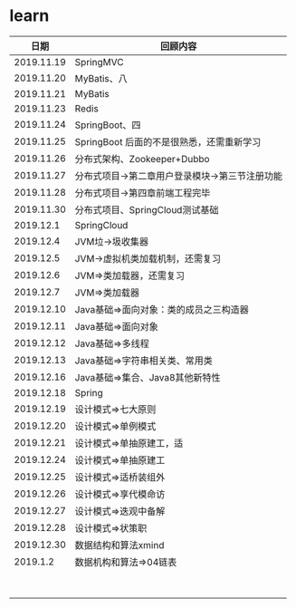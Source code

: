 # learn

| 日期       | 回顾内容                                       |
| ---------- | ---------------------------------------------- |
| 2019.11.19 | SpringMVC                                      |
| 2019.11.20 | MyBatis、八                                    |
| 2019.11.21 | MyBatis                                        |
| 2019.11.23 | Redis                                          |
| 2019.11.24 | SpringBoot、四                                 |
| 2019.11.25 | SpringBoot 后面的不是很熟悉，还需重新学习      |
| 2019.11.26 | 分布式架构、Zookeeper+Dubbo                    |
| 2019.11.27 | 分布式项目->第二章用户登录模块->第三节注册功能 |
| 2019.11.28 | 分布式项目->第四章前端工程完毕                 |
| 2019.11.30 | 分布式项目、SpringCloud测试基础                |
| 2019.12.1  | SpringCloud                                    |
| 2019.12.4  | JVM垃->圾收集器                                |
| 2019.12.5  | JVM->虚拟机类加载机制，还需复习                |
| 2019.12.6  | JVM=>类加载器，还需复习                        |
| 2019.12.7  | JVM=>类加载器                                  |
| 2019.12.10 | Java基础=>面向对象：类的成员之三构造器         |
| 2019.12.11 | Java基础=>面向对象                             |
| 2019.12.12 | Java基础=>多线程                               |
| 2019.12.13 | Java基础=>字符串相关类、常用类                 |
| 2019.12.16 | Java基础=>集合、Java8其他新特性                |
| 2019.12.18 | Spring                                         |
| 2019.12.19 | 设计模式=>七大原则                             |
| 2019.12.20 | 设计模式=>单例模式                             |
| 2019.12.21 | 设计模式=>单抽原建工，适                       |
| 2019.12.24 | 设计模式=>单抽原建工                           |
| 2019.12.25 | 设计模式=>适桥装组外                           |
| 2019.12.26 | 设计模式=>享代模命访                           |
| 2019.12.27 | 设计模式=>迭观中备解                           |
| 2019.12.28 | 设计模式=>状策职                               |
| 2019.12.30 | 数据结构和算法xmind                            |
| 2019.1.2   | 数据机构和算法=>04链表                         |
|            |                                                |
|            |                                                |
|            |                                                |
|            |                                                |
|            |                                                |
|            |                                                |
|            |                                                |
|            |                                                |


